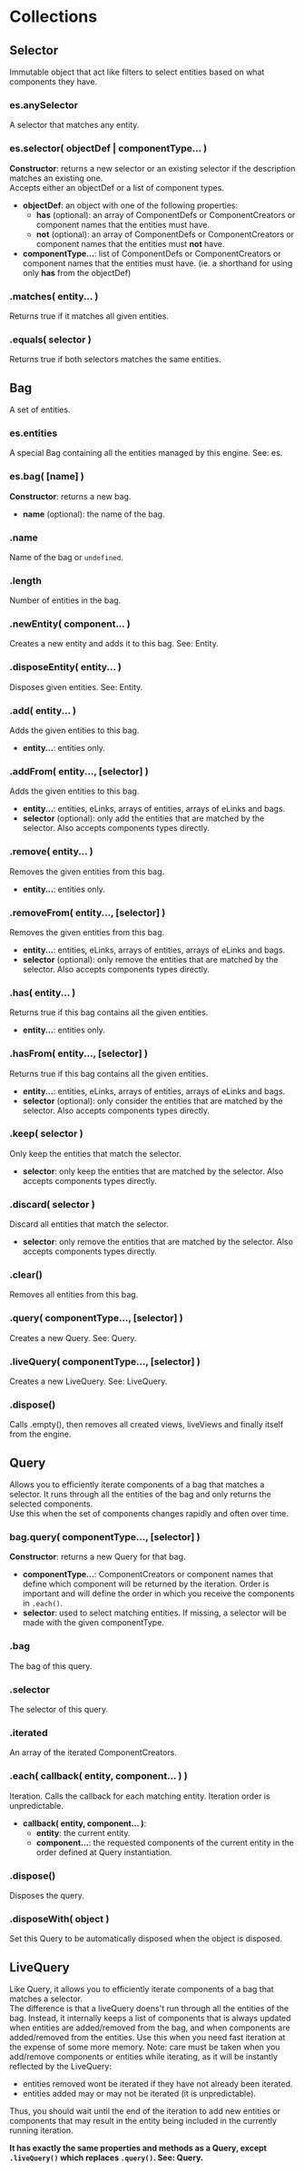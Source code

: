 Collections
===========


## Selector

Immutable object that act like filters to select entities based on what components they have. 

### es.anySelector
A selector that matches any entity.

### es.selector( objectDef | componentType... )
**Constructor**: returns a new selector or an existing selector if the description matches an existing one.  
Accepts either an objectDef or a list of component types.
- **objectDef**: an object with one of the following properties:
    - **has** (optional): an array of ComponentDefs or ComponentCreators or component names that the entities must have.
    - **not** (optional): an array of ComponentDefs or ComponentCreators or component names that the entities must **not** have.
- **componentType...**: list of ComponentDefs or ComponentCreators or component names that the entities must have. (ie. a shorthand for using only **has** from the objectDef)

### .matches( entity... )
Returns true if it matches all given entities.

### .equals( selector )
Returns true if both selectors matches the same entities.


## Bag

A set of entities.

### es.entities
A special Bag containing all the entities managed by this engine. See: es.

### es.bag( [name] )
**Constructor**: returns a new bag.
- **name** (optional): the name of the bag.

### .name
Name of the bag or `undefined`.

### .length
Number of entities in the bag.

### .newEntity( component... )
Creates a new entity and adds it to this bag. See: Entity.

### .disposeEntity( entity... )
Disposes given entities. See: Entity.

### .add( entity... )
Adds the given entities to this bag.
- **entity...**: entities only.

### .addFrom( entity..., [selector] )
Adds the given entities to this bag.
- **entity...**: entities, eLinks, arrays of entities, arrays of eLinks and bags.
- **selector** (optional): only add the entities that are matched by the selector. Also accepts components types directly.

### .remove( entity... )
Removes the given entities from this bag.
- **entity...**: entities only.

### .removeFrom( entity..., [selector] )
Removes the given entities from this bag.
- **entity...**: entities, eLinks, arrays of entities, arrays of eLinks and bags.
- **selector** (optional): only remove the entities that are matched by the selector. Also accepts components types directly.

### .has( entity... )
Returns true if this bag contains all the given entities.
- **entity...**: entities only.

### .hasFrom( entity..., [selector] )
Returns true if this bag contains all the given entities.
- **entity...**: entities, eLinks, arrays of entities, arrays of eLinks and bags.
- **selector** (optional): only consider the entities that are matched by the selector. Also accepts components types directly.

### .keep( selector )
Only keep the entities that match the selector.
- **selector**: only keep the entities that are matched by the selector. Also accepts components types directly.

### .discard( selector )
Discard all entities that match the selector.
- **selector**: only remove the entities that are matched by the selector. Also accepts components types directly.

### .clear()
Removes all entities from this bag.

### .query( componentType..., [selector] )
Creates a new Query. See: Query.

### .liveQuery( componentType..., [selector] )
Creates a new LiveQuery. See: LiveQuery.

### .dispose()
Calls .empty(), then removes all created views, liveViews and finally itself from the engine.


## Query

Allows you to efficiently iterate components of a bag that matches a selector. It runs through all the entities of the bag and only returns the selected components.  
Use this when the set of components changes rapidly and often over time.

### bag.query( componentType..., [selector] )
**Constructor**: returns a new Query for that bag.
- **componentType...**: ComponentCreators or component names that define which component will be returned by the iteration. Order is important and will define the order in which you receive the components in `.each()`.
- **selector**: used to select matching entities. If missing, a selector will be made with the given componentType.

### .bag
The bag of this query.

### .selector
The selector of this query.

### .iterated
An array of the iterated ComponentCreators.

### .each( callback( entity, component... ) )
Iteration. Calls the callback for each matching entity. Iteration order is unpredictable.
- **callback( entity, component... )**: 
    - **entity**: the current entity.
    - **component...**: the requested components of the current entity in the order defined at Query instantiation.

### .dispose()
Disposes the query.

### .disposeWith( object )
Set this Query to be automatically disposed when the object is disposed.


## LiveQuery

Like Query, it allows you to efficiently iterate components of a bag that matches a selector.  
The difference is that a liveQuery doens't run through all the entities of the bag. Instead, it internally keeps a list of components that is always updated when entities are added/removed from the bag, and when components are added/removed from the entities.
Use this when you need fast iteration at the expense of some more memory.
Note: care must be taken when you add/remove components or entities while iterating, as it will be instantly reflected by the LiveQuery:
- entities removed wont be iterated if they have not already been iterated.
- entities added may or may not be iterated (it is unpredictable).

Thus, you should wait until the end of the iteration to add new entities or components that may result in the entity being included in the currently running iteration.

**It has exactly the same properties and methods as a Query, except `.liveQuery()` which replaces `.query()`. See: Query.**
